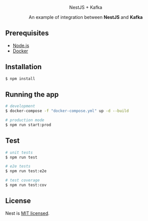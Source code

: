 <p align="center">
  NestJS + Kafka
</p>

[circleci-image]: https://img.shields.io/circleci/build/github/nestjs/nest/master?token=abc123def456
[circleci-url]: https://circleci.com/gh/nestjs/nest

  <p align="center">An example of integration between <b>NestJS</b> and <b>Kafka</b></p>

## Prerequisites

- [Node.js](https://nodejs.org/en/download/)
- [Docker](https://www.docker.com/products/docker-desktop)

## Installation

```bash
$ npm install
```

## Running the app

```bash
# development
$ docker-compose -f "docker-compose.yml" up -d --build

# production mode
$ npm run start:prod
```

## Test

```bash
# unit tests
$ npm run test

# e2e tests
$ npm run test:e2e

# test coverage
$ npm run test:cov
```

## License

Nest is [MIT licensed](LICENSE).
